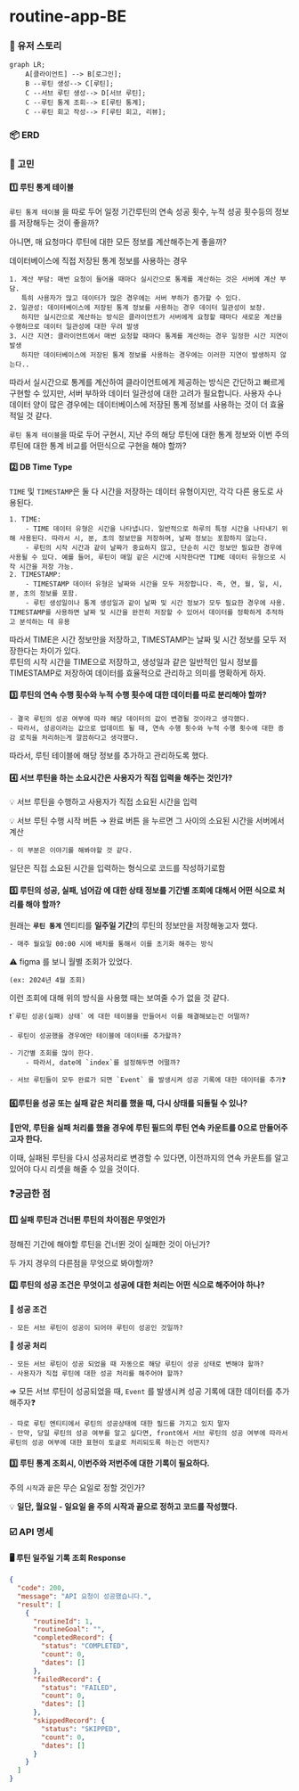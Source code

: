 # routine-app-BE


### 🏃 유저 스토리

```mermaid
graph LR;
    A[클라이언트] --> B[로그인];
    B --루틴 생성--> C[루틴];
    C --서브 루틴 생성--> D[서브 루틴];
    C --루틴 통계 조회--> E[루틴 통계];
    C --루틴 회고 작성--> F[루틴 회고, 리뷰];
```

### 📦 ERD


### 🤔 고민


#### 1️⃣ 루틴 통계 테이블

  `루틴 통계 테이블` 을 따로 두어 일정 기간루틴의 연속 성공 횟수, 누적 성공 횟수등의 정보를 저장해두는 것이 좋을까?

  아니면, 매 요청마다 루틴에 대한 모든 정보를 계산해주는게 좋을까?

  데이터베이스에 직접 저장된 통계 정보를 사용하는 경우

    1. 계산 부담: 매번 요청이 들어올 때마다 실시간으로 통계를 계산하는 것은 서버에 계산 부담. 
       특히 사용자가 많고 데이터가 많은 경우에는 서버 부하가 증가할 수 있다.
    2. 일관성: 데이터베이스에 저장된 통계 정보를 사용하는 경우 데이터 일관성이 보장. 
       하지만 실시간으로 계산하는 방식은 클라이언트가 서버에게 요청할 때마다 새로운 계산을 수행하므로 데이터 일관성에 대한 우려 발생
    3. 시간 지연: 클라이언트에서 매번 요청할 때마다 통계를 계산하는 경우 일정한 시간 지연이 발생
       하지만 데이터베이스에 저장된 통계 정보를 사용하는 경우에는 이러한 지연이 발생하지 않는다..

  따라서 실시간으로 통계를 계산하여 클라이언트에게 제공하는 방식은 간단하고 빠르게 구현할 수 있지만, 서버 부하와 데이터 일관성에 대한 고려가 필요합니다. 사용자 수나 데이터 양이 많은 경우에는 데이터베이스에 저장된 통계 정보를 사용하는 것이 더 효율적일 것 같다.

  `루틴 통계 테이블`을 따로 두어 구현시, 지난 주의 해당 루틴에 대한 통계 정보와 이번 주의 루틴에 대한 통계 비교를 어떤식으로 구현을 해야 할까?

#### 2️⃣ **DB Time Type**

  `TIME` 및 `TIMESTAMP`은 둘 다 시간을 저장하는 데이터 유형이지만, 각각 다른 용도로 사용된다.

    1. TIME:
        - TIME 데이터 유형은 시간을 나타냅니다. 일반적으로 하루의 특정 시간을 나타내기 위해 사용된다. 따라서 시, 분, 초의 정보만을 저장하며, 날짜 정보는 포함하지 않는다.
        - 루틴의 시작 시간과 같이 날짜가 중요하지 않고, 단순히 시간 정보만 필요한 경우에 사용될 수 있다. 예를 들어, 루틴이 매일 같은 시간에 시작한다면 TIME 데이터 유형으로 시작 시간을 저장 가능.
    2. TIMESTAMP:
        - TIMESTAMP 데이터 유형은 날짜와 시간을 모두 저장합니다. 즉, 연, 월, 일, 시, 분, 초의 정보를 포함.
        - 루틴 생성일이나 통계 생성일과 같이 날짜 및 시간 정보가 모두 필요한 경우에 사용. TIMESTAMP를 사용하면 날짜 및 시간을 완전히 저장할 수 있어서 데이터를 정확하게 추적하고 분석하는 데 유용

  따라서 TIME은 시간 정보만을 저장하고, TIMESTAMP는 날짜 및 시간 정보를 모두 저장한다는 차이가 있다.   
  루틴의 시작 시간을 TIME으로 저장하고, 생성일과 같은 일반적인 일시 정보를 TIMESTAMP로 저장하여 데이터를 효율적으로 관리하고 의미를 명확하게 하자.


#### 3️⃣ 루틴의 연속 수행 횟수와 누적 수행 횟수에 대한 데이터를 따로 분리해야 할까?
    - 결국 루틴의 성공 여부에 따라 해당 데이터의 값이 변경될 것이라고 생각했다.
    - 따라서, 성공이라는 값으로 업데이트 될 때, 연속 수행 횟수와 누적 수행 횟수에 대한 증감 로직을 처리하는게 깔끔하다고 생각했다.

  따라서, 루틴 테이블에 해당 정보를 추가하고 관리하도록 했다.

#### 4️⃣ 서브 루틴을 하는 소요시간은 사용자가 직접 입력을 해주는 것인가?

  💡 서브 루틴을 수행하고 사용자가 직접 소요된 시간을 입력

  💡  서브 루틴 수행 시작 버튼 → 완료 버튼 을 누르면 그 사이의 소요된 시간을 서버에서 계산

    - 이 부분은 이야기를 해봐야할 것 같다.

  일단은 직접 소요된 시간을 입력하는 형식으로 코드를 작성하기로함


#### 5️⃣ 루틴의 성공, 실패, 넘어감 에 대한 상태 정보를 기간별 조회에 대해서 어떤 식으로 처리를 해야 할까?  

원래는 **`루틴 통계`** 엔티티를 **일주일 기간**의 루틴의 정보만을 저장해놓고자 했다.
    
    - 매주 월요일 00:00 시에 배치를 통해서 이를 초기화 해주는 방식
    

⚠️ figma 를 보니 월별 조회가 있었다.
    
    (ex: 2024년 4월 조회) 
    
이런 조회에 대해 위의 방식을 사용했 때는 보여줄 수가 없을 것 같다.
    
    ❗`루틴 성공(실패) 상태` 에 대한 테이블을 만들어서 이를 해결해보는건 어떨까?
    
    - 루틴이 성공했을 경우에만 테이블에 데이터를 추가할까?
    
    - 기간별 조회를 많이 한다.
        - 따라서, date에 `index`를 설정해두면 어떨까?
    
    - 서브 루틴들이 모두 완료가 되면 `Event` 를 발생시켜 성공 기록에 대한 데이터를 추가❓

#### 6️⃣루틴을 성공 또는 실패 같은 처리를 했을 때, 다시 상태를 되돌릴 수 있나?

  **💩만약, 루틴을 실패 처리를 했을 경우에 루틴 필드의 루틴 연속 카운트를 0으로 만들어주고자 한다.**

  이때, 실패된 루틴을 다시 성공처리로 변경할 수 있다면, 이전까지의 연속 카운트를 알고 있어야 다시 리셋을 해줄 수 있을 것이다.


### ❓궁금한 점

#### 1️⃣ 실패 루틴과 건너뛴 루틴의 차이점은 무엇인가

  정해진 기간에 해야할 루틴을 건너뛴 것이 실패한 것이 아닌가?

  두 가지 경우의 다른점을 무엇으로 봐야할까?

  

#### 2️⃣ 루틴의 성공 조건은 무엇이고 성공에 대한 처리는 어떤 식으로 해주어야 하나?

  **🎯 성공 조건**

    - 모든 서브 루틴이 성공이 되어야 루틴이 성공인 것일까?

  **📍 성공 처리**

    - 모든 서브 루틴이 성공 되었을 때 자동으로 해당 루틴이 성공 상태로 변해야 할까?
    - 사용자가 직접 루틴에 대한 성공 처리를 해주어야 할까?

  ⇒ 모든 서브 루틴이 성공되었을 때,  `Event` 를 발생시켜 성공 기록에 대한 데이터를 추가해주자❓

    - 따로 루틴 엔티티에서 루틴의 성공상태에 대한 필드를 가지고 있지 말자
    - 만약, 당일 루틴의 성공 여부를 알고 싶다면, front에서 서브 루틴의 성공 여부에 따라서 루틴의 성공 여부에 대한 표현이 토글로 처리되도록 하는건 어떤지?

#### 3️⃣ 루틴 통계 조회시, 이번주와 저번주에 대한 기록이 필요하다.

  주의 `시작`과 `끝`은 무슨 요일로 정할 것인가?

  💡 **일단, 월요일 - 일요일 을 주의 시작과 끝으로 정하고 코드를 작성했다.**


### ☑️ API 명세

#### 🖥 루틴 일주일 기록 조회 Response

```json
{
  "code": 200,
  "message": "API 요청이 성공했습니다.",
  "result": [
    {
      "routineId": 1,
      "routineGoal": "",
      "completedRecord": {
        "status": "COMPLETED",
        "count": 0,
        "dates": []
      },
      "failedRecord": {
        "status": "FAILED",
        "count": 0,
        "dates": []
      },
      "skippedRecord": {
        "status": "SKIPPED",
        "count": 0,
        "dates": []
      }
    }
  ]
}
```